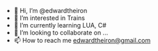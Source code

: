 - 👋 Hi, I’m @edwardtheiron
- 👀 I’m interested in Trains
- 🌱 I’m currently learning LUA, C#
- 💞️ I’m looking to collaborate on ...
- 📫 How to reach me edwardtheiron@gmail.com

<!---
edwardtheiron/edwardtheiron is a ✨ special ✨ repository because its `README.md` (this file) appears on your GitHub profile.
You can click the Preview link to take a look at your changes.
--->

